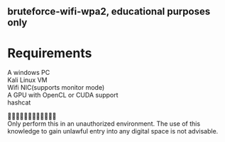 ## bruteforce-wifi-wpa2, educational purposes only 

# Requirements <br/> 
A windows PC<br/>
Kali Linux VM<br/>
Wifi NIC(supports monitor mode)<br/>
A GPU with OpenCL or CUDA support<br/>
hashcat<br/>

🚩🚩🚩🚩🚩🚩🚩🚩🚩🚩🚩🚩</br>
Only perform this in an unauthorized environment.
The use of this knowledge to gain unlawful entry into any digital space is not advisable. 

